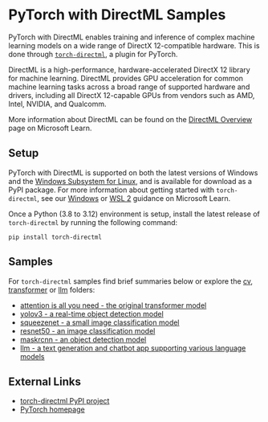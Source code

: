 # PyTorch with DirectML Samples <!-- omit in toc -->

PyTorch with DirectML enables training and inference of complex machine learning models on a wide range of DirectX 12-compatible hardware. This is done through [`torch-directml`](https://pypi.org/project/torch-directml/), a plugin for PyTorch.

DirectML is a high-performance, hardware-accelerated DirectX 12 library for machine learning. DirectML provides GPU acceleration for common machine learning tasks across a broad range of supported hardware and drivers, including all DirectX 12-capable GPUs from vendors such as AMD, Intel, NVIDIA, and Qualcomm.

More information about DirectML can be found on the [DirectML Overview](https://learn.microsoft.com/windows/ai/directml/dml) page on Microsoft Learn.

## Setup
PyTorch with DirectML is supported on both the latest versions of Windows and the [Windows Subsystem for Linux](https://docs.microsoft.com/windows/wsl/about), and is available for download as a PyPI package. For more information about getting started with `torch-directml`, see our [Windows](https://learn.microsoft.com/windows/ai/directml/pytorch-windows) or [WSL 2](https://learn.microsoft.com/windows/ai/directml/pytorch-wsl) guidance on Microsoft Learn.

Once a Python (3.8 to 3.12) environment is setup, install the latest release of `torch-directml` by running the following command:
```
pip install torch-directml
```

## Samples
For `torch-directml` samples find brief summaries below or explore the [cv](./cv/), [transformer](./trasnsformer/) or [llm](./llm/) folders:
* [attention is all you need - the original transformer model](./transformer/attention_is_all_you_need/)
* [yolov3 - a real-time object detection model](./cv/yolov3/)
* [squeezenet - a small image classification model](./cv/squeezenet)
* [resnet50 - an image classification model](./cv/resnet50)
* [maskrcnn - an object detection model](./cv/objectDetection/maskrcnn/)
* [llm - a text generation and chatbot app supporting various language models](./llm/)

## External Links

* [torch-directml PyPI project](https://pypi.org/project/torch-directml/)
* [PyTorch homepage](https://pytorch.org/)
